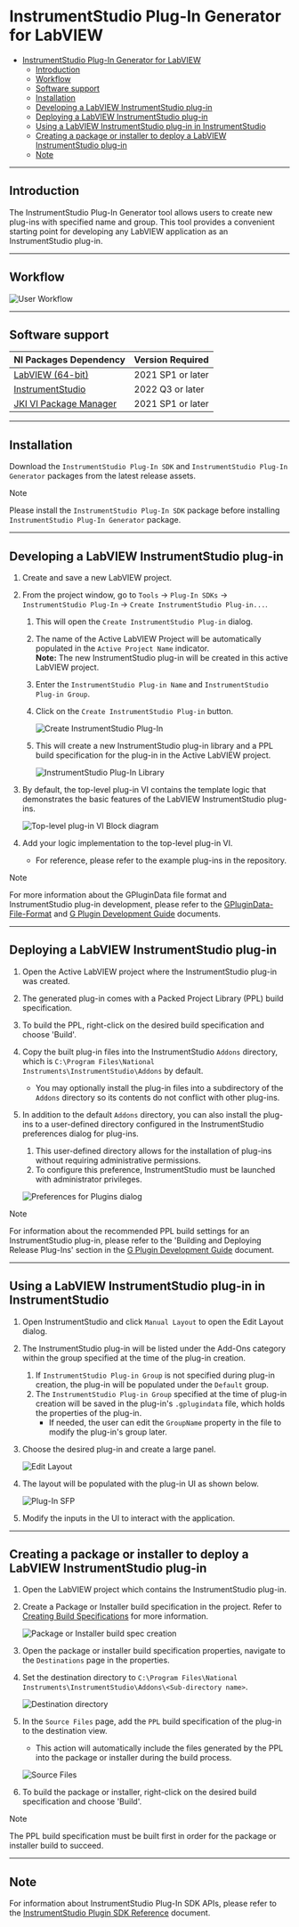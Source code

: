 # InstrumentStudio Plug-In Generator for LabVIEW

- [InstrumentStudio Plug-In Generator for LabVIEW](#instrumentstudio-plug-in-generator-for-labview)
  - [Introduction](#introduction)
  - [Workflow](#workflow)
  - [Software support](#software-support)
  - [Installation](#installation)
  - [Developing a LabVIEW InstrumentStudio plug-in](#developing-a-labview-instrumentstudio-plug-in)
  - [Deploying a LabVIEW InstrumentStudio plug-in](#deploying-a-labview-instrumentstudio-plug-in)
  - [Using a LabVIEW InstrumentStudio plug-in in InstrumentStudio](#using-a-labview-instrumentstudio-plug-in-in-instrumentstudio)
  - [Creating a package or installer to deploy a LabVIEW InstrumentStudio plug-in](#creating-a-package-or-installer-to-deploy-a-labview-instrumentstudio-plug-in)
  - [Note](#note)

---

## Introduction

The InstrumentStudio Plug-In Generator tool allows users to create new plug-ins with specified name
and group. This tool provides a convenient starting point for developing any LabVIEW application as
an InstrumentStudio plug-in.

---

## Workflow

![User Workflow](./images/InstrumentStudio%20Plug-In%20Generator%20Guide/Workflow.png)

---

## Software support

NI Packages Dependency | Version Required
--- | ---
[LabVIEW (64-bit)](https://www.ni.com/en/support/downloads/software-products/download.labview.html#443865) | 2021 SP1 or later
[InstrumentStudio](https://www.ni.com/en/support/downloads/software-products/download.instrumentstudio.html#460631) | 2022 Q3 or later
[JKI VI Package Manager](https://www.ni.com/en/support/downloads/tools-network/download.jki-vi-package-manager.html#443251) | 2021 SP1 or later

---

## Installation

Download the `InstrumentStudio Plug-In SDK` and `InstrumentStudio Plug-In Generator` packages from
the latest release assets.

> [!NOTE]  
> Please install the `InstrumentStudio Plug-In SDK` package before installing `InstrumentStudio
Plug-In Generator` package.

---

## Developing a LabVIEW InstrumentStudio plug-in

1. Create and save a new LabVIEW project.
2. From the project window, go to `Tools` → `Plug-In SDKs` → `InstrumentStudio Plug-In` → `Create
   InstrumentStudio Plug-in...`.
   1. This will open the `Create InstrumentStudio Plug-in` dialog.
   2. The name of the Active LabVIEW Project will be automatically populated in the `Active Project
      Name` indicator.  
      **Note:** The new InstrumentStudio plug-in will be created in this active LabVIEW project.
   3. Enter the `InstrumentStudio Plug-in Name` and `InstrumentStudio Plug-in Group`.
   4. Click on the `Create InstrumentStudio Plug-in` button.

      ![Create InstrumentStudio Plug-In](./images/InstrumentStudio%20Plug-In%20Generator%20Guide/Create%20InstrumentStudio%20Plug-In.png)

   5. This will create a new InstrumentStudio plug-in library and a PPL build specification for the
      plug-in in the Active LabVIEW project.

      ![InstrumentStudio Plug-In Library](./images/InstrumentStudio%20Plug-In%20Generator%20Guide/InstrumentStudio%20Plug-In%20Library.png)

3. By default, the top-level plug-in VI contains the template logic that demonstrates the basic
   features of the LabVIEW InstrumentStudio plug-ins.

   ![Top-level plug-in VI Block diagram](./images/InstrumentStudio%20Plug-In%20Generator%20Guide/Top-level%20VI%20Block%20diagram.png)

4. Add your logic implementation to the top-level plug-in VI.
      - For reference, please refer to the example plug-ins in the repository.

> [!NOTE]  
> For more information about the GPluginData file format and InstrumentStudio plug-in development,
please refer to the
[GPluginData-File-Format](https://github.com/ni/instrumentstudio-plugins/blob/main/labview/docs/GPluginData-File-Format.pdf)
and [G Plugin Development
Guide](https://github.com/ni/instrumentstudio-plugins/blob/main/labview/docs/G%20Plugin%20Development%20Guide.pdf)
documents.

---

## Deploying a LabVIEW InstrumentStudio plug-in

1. Open the Active LabVIEW project where the InstrumentStudio plug-in was created.
2. The generated plug-in comes with a Packed Project Library (PPL) build specification.
3. To build the PPL, right-click on the desired build specification and choose 'Build'.
4. Copy the built plug-in files into the InstrumentStudio `Addons` directory, which is `C:\Program
   Files\National Instruments\InstrumentStudio\Addons` by default.
   - You may optionally install the plug-in files into a subdirectory of the `Addons` directory so
     its contents do not conflict with other plug-ins.
5. In addition to the default `Addons` directory, you can also install the plug-ins to a
   user-defined directory configured in the InstrumentStudio preferences dialog for plug-ins.
   1. This user-defined directory allows for the installation of plug-ins without requiring
      administrative permissions.
   2. To configure this preference, InstrumentStudio must be launched with administrator privileges.

   ![Preferences for Plugins dialog](./images/InstrumentStudio%20Plug-In%20Generator%20Guide/Preferences%20for%20Plugins.png)

> [!NOTE]  
> For information about the recommended PPL build settings for an InstrumentStudio plug-in, please
refer to the 'Building and Deploying Release Plug-Ins' section in the [G Plugin Development
Guide](https://github.com/ni/instrumentstudio-plugins/blob/main/labview/docs/G%20Plugin%20Development%20Guide.pdf)
document.

---

## Using a LabVIEW InstrumentStudio plug-in in InstrumentStudio

1. Open InstrumentStudio and click `Manual Layout` to open the Edit Layout dialog.
2. The InstrumentStudio plug-in will be listed under the Add-Ons category within the group specified
   at the time of the plug-in creation.  
   1. If `InstrumentStudio Plug-in Group` is not specified during plug-in creation, the plug-in will
      be populated under the `Default` group.  
   2. The `InstrumentStudio Plug-in Group` specified at the time of plug-in creation will be saved
      in the plug-in's `.gplugindata` file, which holds the properties of the plug-in.
      - If needed, the user can edit the `GroupName` property in the file to modify the plug-in's
        group later.
3. Choose the desired plug-in and create a large panel.
  
   ![Edit Layout](./images/InstrumentStudio%20Plug-In%20Generator%20Guide/InstrumentStudio%20Edit%20Layout.png)

4. The layout will be populated with the plug-in UI as shown below.

   ![Plug-In SFP](./images/InstrumentStudio%20Plug-In%20Generator%20Guide/InstrumentStudio%20Plug-In%20Soft%20Panel.png)

5. Modify the inputs in the UI to interact with the application.

---

## Creating a package or installer to deploy a LabVIEW InstrumentStudio plug-in

1. Open the LabVIEW project which contains the InstrumentStudio plug-in.
2. Create a Package or Installer build specification in the project. Refer to
   [Creating Build Specifications](https://www.ni.com/docs/en-US/bundle/labview/page/creating-build-specifications.html)
   for more information.

   ![Package or Installer build spec creation](./images/InstrumentStudio%20Plug-In%20Generator%20Guide/Package%20or%20Installer%20build%20spec.png)

3. Open the package or installer build specification properties, navigate to the `Destinations` page
   in the properties.
4. Set the destination directory to `C:\Program Files\National
   Instruments\InstrumentStudio\Addons\<Sub-directory name>`.

   ![Destination directory](./images/InstrumentStudio%20Plug-In%20Generator%20Guide/Package%20or%20Installer%20Destination%20directory.png)

5. In the `Source Files` page, add the `PPL` build specification of the plug-in to the destination
   view.
   - This action will automatically include the files generated by the PPL into the package or
     installer during the build process.

   ![Source Files](./images/InstrumentStudio%20Plug-In%20Generator%20Guide/Package%20or%20Installer%20Source%20Files.png)

6. To build the package or installer, right-click on the desired build specification and choose
   'Build'.

> [!NOTE]  
> The PPL build specification must be built first in order for the package or installer build to
> succeed.

---

## Note

For information about InstrumentStudio Plug-In SDK APIs, please refer to the
[InstrumentStudio Plugin SDK Reference](https://github.com/ni/instrumentstudio-plugins/blob/main/labview/docs/InstrumentStudio%20Plugin%20SDK%20Reference.pdf)
document.
